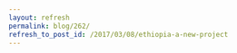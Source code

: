```yaml
---
layout: refresh
permalink: blog/262/
refresh_to_post_id: /2017/03/08/ethiopia-a-new-project
---
```

